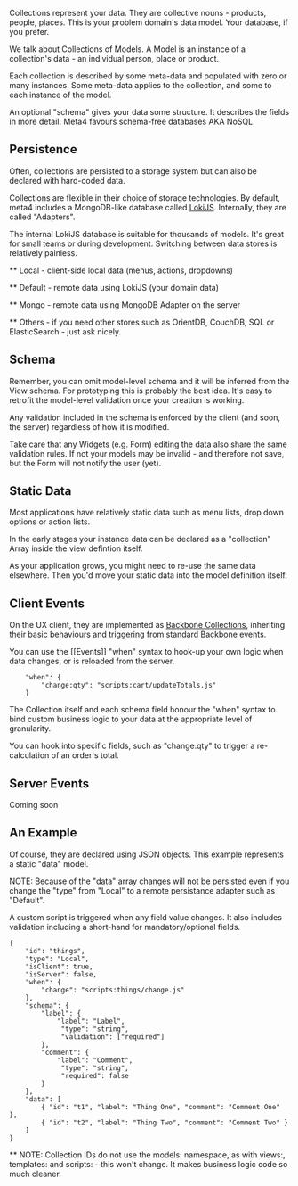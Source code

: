 Collections represent your data. They are collective nouns - products, people, places. This is your problem domain's data model. Your database, if you prefer.

We talk about Collections of Models. A Model is an instance of a collection's data - an individual person, place or product.

Each collection is described by some meta-data and populated with zero or many instances. Some meta-data applies to the collection, and some to each instance of the model.

An optional "schema" gives your data some structure. It describes the fields in more detail. Meta4 favours schema-free databases AKA NoSQL.

Persistence
-----------

Often, collections are persisted to a storage system but can also be declared with hard-coded data.

Collections are flexible in their choice of storage technologies. By default, meta4 includes a MongoDB-like database called <a href="http://lokijs.org/">LokiJS</a>. Internally, they are called "Adapters".

The internal LokiJS database is suitable for thousands of models. It's great for small teams or during development. Switching between data stores is relatively painless.

** Local - client-side local data (menus, actions, dropdowns)

** Default - remote data using LokiJS (your domain data)

** Mongo - remote data using MongoDB Adapter on the server

** Others - if you need other stores such as OrientDB, CouchDB, SQL or ElasticSearch  - just ask nicely.

Schema 
------

Remember, you can omit model-level schema and it will be inferred from the View schema. For prototyping this is probably the best idea. It's easy to retrofit the model-level validation once your creation is working.

Any validation included in the schema is enforced by the client (and soon, the server) regardless of how it is modified.

Take care that any Widgets (e.g. Form) editing the data also share the same validation rules. If not your models may be invalid - and therefore not save, but the Form will not notify the user (yet).

Static Data
------------

Most applications have relatively static data such as menu lists, drop down options or action lists.

In the early stages your instance data can be declared as a "collection" Array inside the view defintion itself.

As your application grows, you might need to re-use the same data elsewhere. Then you'd move your static data into the model definition itself.

Client Events
-------------

On the UX client, they are implemented as <a href="http://backbonejs.org/">Backbone Collections</a>, inheriting their basic behaviours and triggering from standard Backbone events.

You can use the [[Events]] "when" syntax to hook-up your own logic when data changes, or is reloaded from the server. 

		"when": {
			"change:qty": "scripts:cart/updateTotals.js"
		}

The Collection itself and each schema field honour the "when" syntax to bind custom business logic to your data at the appropriate level of granularity.

You can hook into specific fields, such as "change:qty" to trigger a re-calculation of an order's total.

Server Events
-------------

Coming soon

An Example
----------

Of course, they are declared using JSON objects. This example represents a static "data" model. 

NOTE: Because of the "data" array changes will not be persisted even if you change the "type" from "Local" to a remote persistance adapter such as "Default".

A custom script is triggered when any field value changes. It also includes validation including a short-hand for mandatory/optional fields.


	{ 
        "id": "things",
		"type": "Local",
		"isClient": true,
		"isServer": false,
		"when": {
			"change": "scripts:things/change.js"
		},
		"schema": {
            "label": {
                "label": "Label",
			     "type": "string",
				 "validation": ["required"]
		    },
            "comment": {
                "label": "Comment",
			     "type": "string",
				 "required": false
		    }
		},
		"data": [
			{ "id": "t1", "label": "Thing One", "comment": "Comment One" },
			{ "id": "t2", "label": "Thing Two", "comment": "Comment Two" }
		]
	} 

** NOTE: Collection IDs do not use the models: namespace, as with views:, templates: and scripts: - this won't change. It makes business logic code so much cleaner.

